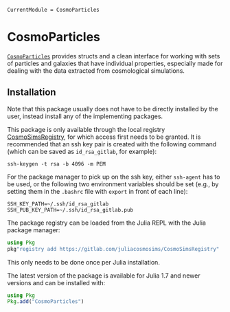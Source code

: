 ```@meta
CurrentModule = CosmoParticles
```

# CosmoParticles

[`CosmoParticles`](https://github.com/lucasvalenzuela/CosmoParticles.jl) provides structs and a clean interface
for working with sets of particles and galaxies that have individual properties, especially made for dealing
with the data extracted from cosmological simulations.


## Installation

Note that this package usually does not have to be directly installed by the user, instead install any of the
implementing packages.

This package is only available through the local registry
[CosmoSimsRegistry](https://gitlab.com/juliacosmosims/CosmoSimsRegistry), for which access first needs to be
granted. It is recommended that an ssh key pair is created with the following command (which can be saved
as `id_rsa_gitlab`, for example):
```
ssh-keygen -t rsa -b 4096 -m PEM
```

For the package manager to pick up on the ssh key, either `ssh-agent` has to be used, or the following two
environment variables should be set (e.g., by setting them in the `.bashrc` file with `export` in front of each
line):
```
SSH_KEY_PATH=~/.ssh/id_rsa_gitlab
SSH_PUB_KEY_PATH=~/.ssh/id_rsa_gitlab.pub
```

The package registry can be loaded from the Julia REPL with the Julia package manager:
```julia
using Pkg
pkg"registry add https://gitlab.com/juliacosmosims/CosmoSimsRegistry"
```
This only needs to be done once per Julia installation.

The latest version of the package is available for Julia 1.7 and newer versions and can be installed with:
```julia
using Pkg
Pkg.add("CosmoParticles")
```
